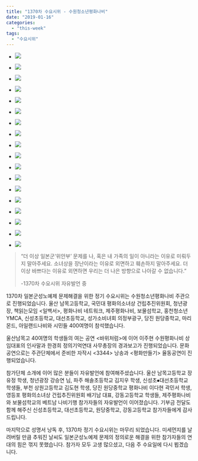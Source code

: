 ```yaml
---
title: "1370차 수요시위 - 수원청소년평화나비"
date: "2019-01-16"
categories: 
  - "this-week"
tags: 
  - "수요시위"
---
```


- ![](https://r2.womenandwar.net/2019/01/1-2-1024x680.jpg)
    
- ![](https://r2.womenandwar.net/2019/01/2-2-1024x680.jpg)
    
- ![](https://r2.womenandwar.net/2019/01/3-2-1024x680.jpg)
    
- ![](https://r2.womenandwar.net/2019/01/4-2-1024x680.jpg)
    
- ![](https://r2.womenandwar.net/2019/01/5-2-1024x680.jpg)
    
- ![](https://r2.womenandwar.net/2019/01/6-2-1024x680.jpg)
    
- ![](https://r2.womenandwar.net/2019/01/7-2-1024x680.jpg)
    
- ![](https://r2.womenandwar.net/2019/01/8-2-1024x680.jpg)
    
- ![](https://r2.womenandwar.net/2019/01/9-2-1024x680.jpg)
    
- ![](https://r2.womenandwar.net/2019/01/10-2-1024x680.jpg)
    
- ![](https://r2.womenandwar.net/2019/01/11-1-1024x680.jpg)
    
- ![](https://r2.womenandwar.net/2019/01/12-1-1024x680.jpg)
    
- ![](https://r2.womenandwar.net/2019/01/13-1-1024x680.jpg)
    
- ![](https://r2.womenandwar.net/2019/01/14-1-1024x680.jpg)
    
- ![](https://r2.womenandwar.net/2019/01/15-1024x680.jpg)
    
- ![](https://r2.womenandwar.net/2019/01/16-1024x680.jpg)
    
- ![](https://r2.womenandwar.net/2019/01/17-1024x680.jpg)
    
- ![](https://r2.womenandwar.net/2019/01/18-1024x680.jpg)
    

> “더 이상 일본군‘위안부’ 문제를 나, 혹은 내 가족의 일이 아니라는 이유로 미뤄두지 말아주세요. 소녀상을 장난이라는 이유로 외면하고 훼손하지 말아주세요. 더 이상 바쁘다는 이유로 외면하면 우리는 더 나은 방향으로 나아갈 수 없습니다.”  
> 
> \-1370차 수요시위 자유발언 중

1370차 일본군성노예제 문제해결을 위한 정기 수요시위는 수원청소년평화나비 주관으로 진행되었습니다. 울산 남목고등학교, 국민대 평화의소녀상 건립추진위원회, 청년광장, 책읽는모임 <일백서>, 평화나비 네트워크, 제주평화나비, 보물섬학교, 홍천청소년YMCA, 신성초등학교, 대선초등학교, 성가소비녀회 의정부광구, 당진 원당중학교, 마리몬드, 아일랜드나비와 시민들 400여명이 참석했습니다.

울산남목고 40여명의 학생들의 여는 공연 <바위처럼>에 이어 이주현 수원평화나비 상임대표의 인사말과 한경희 정의기억연대 사무총장의 경과보고가 진행되었습니다. 문화공연으로는 주관단체에서 준비한 자작시 <3344> 낭송과 <평화만들기> 율동공연이 진행되었습니다.

참가단체 소개에 이어 많은 분들이 자유발언에 참여해주셨습니다. 울산 남목고등학교 장유정 학생, 청년광장 강승연 님, 파주 해솔초등학교 김지우 학생, 신성초⦁대선초등학교 학생들, 부천 상원고등학교 김도현 학생, 당진 원당중학교 평화나비 이다현 곽민서 학생, 영등포 평화의소녀상 건립추진위원회 배기남 대표, 강동고등학교 학생들, 제주평화나비와 보물섬학교의 베트남 나비기행 참가자들의 자유발언이 이어졌습니다. 기부금 전달도 함께 해주신 신성초등학교, 대선초등학교, 원당중학교, 강동고등학교 참가자들에게 감사드립니다.

마지막으로 성명서 낭독 후, 1370차 정기 수요시위는 마무리 되었습니다. 미세먼지를 날려버릴 만큼 추워진 날씨도 일본군성노예제 문제의 정의로운 해결을 위한 참가자들의 연대의 힘은 꺾지 못했습니다. 참가자 모두 고생 많으셨고, 다음 주 수요일에 다시 뵙겠습니다.
